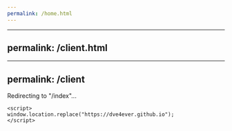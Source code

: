 ```yaml
---
permalink: /home.html
---
```


---
permalink: /client.html
---

---
permalink: /client
---
Redirecting to "/index"...
 ```
<script>
window.location.replace("https://dve4ever.github.io");
</script>
